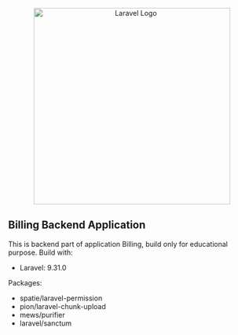 <p align="center"><a href="https://laravel.com" target="_blank"><img src="https://raw.githubusercontent.com/laravel/art/master/logo-lockup/5%20SVG/2%20CMYK/1%20Full%20Color/laravel-logolockup-cmyk-red.svg" width="400" alt="Laravel Logo"></a></p>

## Billing Backend Application

This is backend part of application Billing, build only for educational purpose.
Build with:
- Laravel: 9.31.0

Packages:

- spatie/laravel-permission
- pion/laravel-chunk-upload
- mews/purifier
- laravel/sanctum
